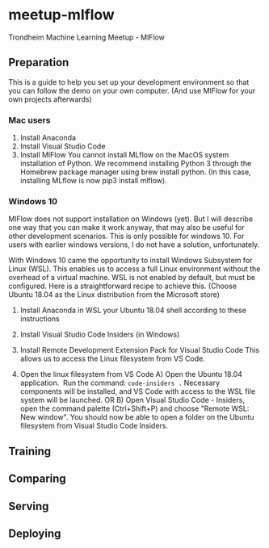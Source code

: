 # meetup-mlflow
Trondheim Machine Learning Meetup - MlFlow

## Preparation
This is a guide to help you set up your development environment so that you can follow the demo on your own computer. (And use MlFlow for your own projects afterwards)
### Mac users
1. Install Anaconda
2. Install Visual Studio Code
3. Install MlFlow
You cannot install MLflow on the MacOS system installation of Python. We recommend installing Python 3 through the Homebrew package manager using brew install python. (In this case, installing MLflow is now pip3 install mlflow).

### Windows 10
MlFlow does not support installation on Windows (yet). But I will describe one way that you can make it work anyway, that may also be useful for other development scenarios. This is only possible for windows 10. For users with earlier windows versions, I do not have a solution, unfortunately.

With Windows 10 came the opportunity to install Windows Subsystem for Linux (WSL). This enables us to access a full Linux environment without the overhead of a virtual machine. WSL is not enabled by default, but must be configured. Here is a straightforward recipe to achieve this. (Choose Ubuntu 18.04 as the Linux distribution from the Microsoft store)
1. Install Anaconda in WSL your Ubuntu 18.04 shell according to these instructions
2. Install Visual Studio Code Insiders (in Windows)
3. Install Remote Development Extension Pack for Visual Studio Code
This allows us to access the Linux filesystem from VS Code.

4. Open the linux filesystem from VS Code 
A)
Open the Ubuntu 18.04 application. 
Run the command:
```code-insiders .```
Necessary components will be installed, and VS Code with access to the WSL file system will be launched.
OR
B) 
Open Visual Studio Code - Insiders, open the command palette (Ctrl+Shift+P) and choose "Remote WSL: New window".
You should now be able to open a folder on the Ubuntu filesystem from Visual Studio Code Insiders. 

## Training 

## Comparing

## Serving

## Deploying


